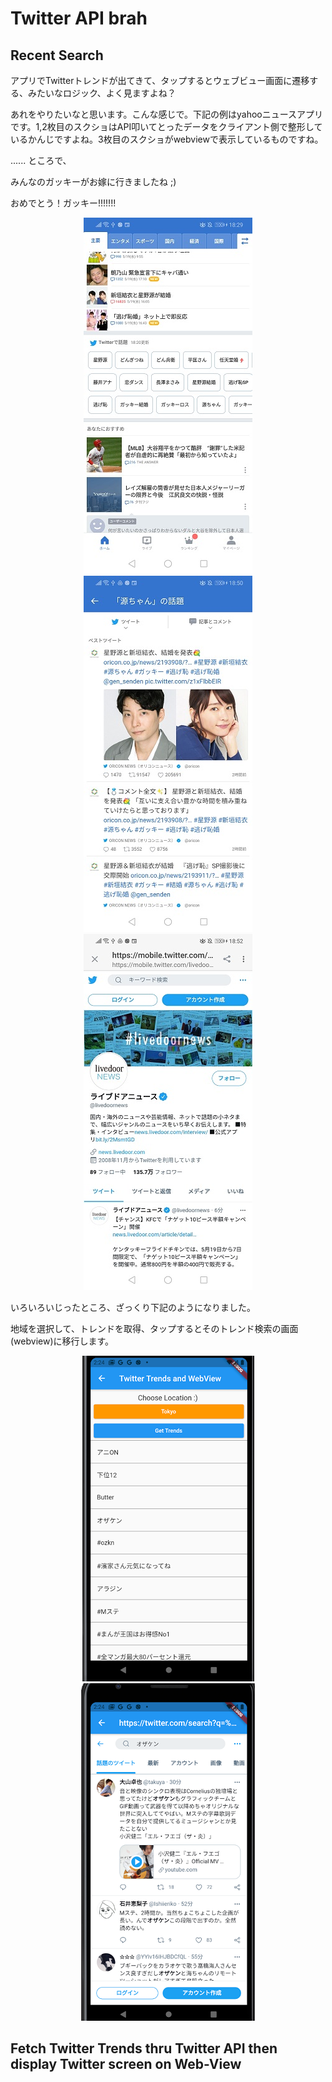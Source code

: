 # Twitter API brah
## Recent Search

アプリでTwitterトレンドが出てきて、タップするとウェブビュー画面に遷移する、みたいなロジック、よく見ますよね？

あれをやりたいなと思います。こんな感じで。下記の例はyahooニュースアプリです。1,2枚目のスクショはAPI叩いてとったデータをクライアント側で整形しているかんじですよね。3枚目のスクショがwebviewで表示しているものですね。

...... ところで、

みんなのガッキーがお嫁に行きましたね ;)

おめでとう！ガッキー!!!!!!!
<div align="center">
<img src="../../assets/images/twitter_api_webview/twitter_trends_view_in_app.jpg" alt="属性" title="twitter trends in app">
<img src="../../assets/images/twitter_api_webview/twitter_trends_view_in_app3.jpg" alt="属性" title="twitter trends in app">
<img src="../../assets/images/twitter_api_webview/twitter_trends_view_in_app2.jpg" alt="属性" title="twitter trends in app">
</div>

いろいろいじったところ、ざっくり下記のようになりました。


地域を選択して、トレンドを取得、タップするとそのトレンド検索の画面(webview)に移行します。

<div align="center">
<img src="../../assets/images/twitter_api_webview/twitter_trends.png" alt="属性" title="twitter trends in app">
<img src="../../assets/images/twitter_api_webview/twitter_api_webview.png" alt="属性" title="twitter trends in app">
</div>


## Fetch Twitter Trends thru Twitter API then display Twitter screen on Web-View


